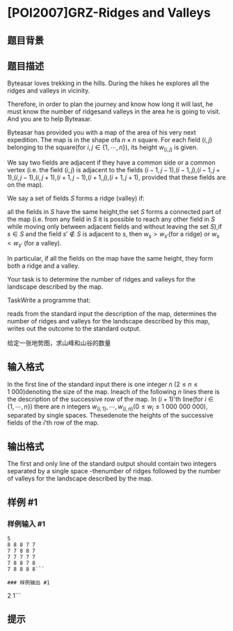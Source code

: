 # [POI2007]GRZ-Ridges and Valleys

## 题目背景



## 题目描述

Byteasar loves trekking in the hills. During the hikes he explores all the ridges and valleys in vicinity.

Therefore, in order to plan the journey and know how long it will last, he must know the number of ridgesand valleys in the area he is going to visit. And you are to help Byteasar.

Byteasar has provided you with a map of the area of his very next expedition. The map is in the shape ofa $n\times n$ square. For each field $(i,j)$ belonging to the square(for $i,j\in \{1,\cdots,n\}$), its height $w_{(i,j)}$ is given.

We say two fields are adjacent if they have a common side or a common vertex (i.e. the field $(i,j)$ is adjacent to the fields $(i-1,j-1)$,$(i-1,j)$,$(i-1,j+1)$,$(i,j-1)$,$(i,j+1)$,$(i+1,j-1)$,$(i+1,j)$,$(i+1,j+1)$, provided that these fields are on the map).

We say a set of fields $S$ forms a ridge (valley) if:

all the fields in $S$ have the same height,the set $S$ forms a connected part of the map (i.e. from any field in $S$ it is possible to reach any other    field in $S$ while moving only between adjacent fields and without leaving the set $S$),if $s\in S$ and the field $s'\notin S$ is adjacent to $s$, then $w_s>w_{s'}$(for a ridge) or $w_s<w_{s'}$ (for a valley).

In particular, if all the fields on the map have the same height, they form both a ridge and a valley.

Your task is to determine the number of ridges and valleys for the landscape described by the map.

TaskWrite a programme that:

reads from the standard input the description of the map,        determines the number of ridges and valleys for the landscape described by this map,        writes out the outcome to the standard output.

给定一张地势图，求山峰和山谷的数量


## 输入格式

In the first line of the standard input there is one integer $n$ ($2\le n\le 1\ 000$)denoting the size of the map. Ineach of the following $n$ lines there is the description of the successive row of the map. In $(i+1)$'th line(for $i\in \{1,\cdots,n\}$) there are $n$ integers $w_{(i,1)},\cdots,w_{(i,n)}$($0\le w_i\le 1\ 000\ 000\ 000$), separated by single spaces. Thesedenote the heights of the successive fields of the $i$'th row of the map.


## 输出格式

The first and only line of the standard output should contain two integers separated by a single space -thenumber of ridges followed by the number of valleys for the landscape described by the map.


## 样例 #1

### 样例输入 #1
```
5
8 8 8 7 7
7 7 8 8 7
7 7 7 7 7
7 8 8 7 8
7 8 8 8 8```

### 样例输出 #1

```
2 1```

## 提示


